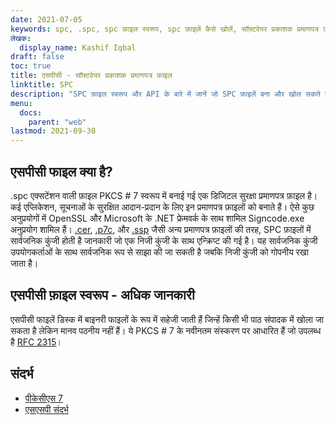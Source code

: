 ```yaml
---
date: 2021-07-05
keywords: spc, .spc, spc फ़ाइल स्वरूप, spc फ़ाइलें कैसे खोलें, सॉफ़्टवेयर प्रकाशक प्रमाणपत्र फ़ाइल
लेखक:
  display_name: Kashif Iqbal
draft: false
toc: true
title: एसपीसी - सॉफ्टवेयर प्रकाशक प्रमाणपत्र फ़ाइल
linktitle: SPC
description: "SPC फ़ाइल स्वरूप और API के बारे में जानें जो SPC फ़ाइलें बना और खोल सकते हैं।"
menu:
  docs:
    parent: "web"
lastmod: 2021-09-30
---
```


## एसपीसी फाइल क्या है?

.spc एक्सटेंशन वाली फ़ाइल PKCS # 7 स्वरूप में बनाई गई एक डिजिटल सुरक्षा प्रमाणपत्र फ़ाइल है। कई एप्लिकेशन, सूचनाओं के सुरक्षित आदान-प्रदान के लिए इन प्रमाणपत्र फ़ाइलों को बनाते हैं। ऐसे कुछ अनुप्रयोगों में OpenSSL और Microsoft के .NET फ्रेमवर्क के साथ शामिल Signcode.exe अनुप्रयोग शामिल हैं। [.cer](/hi/web/cer/), [.p7c](/hi/web/p7c/), और [.ssp](/hi/web/ssp/) जैसी अन्य प्रमाणपत्र फ़ाइलों की तरह, SPC फ़ाइलों में सार्वजनिक कुंजी होती है जानकारी जो एक निजी कुंजी के साथ एन्क्रिप्ट की गई है। यह सार्वजनिक कुंजी उपयोगकर्ताओं के साथ सार्वजनिक रूप से साझा की जा सकती है जबकि निजी कुंजी को गोपनीय रखा जाता है।

## एसपीसी फ़ाइल स्वरूप - अधिक जानकारी

एसपीसी फाइलें डिस्क में बाइनरी फाइलों के रूप में सहेजी जाती हैं जिन्हें किसी भी पाठ संपादक में खोला जा सकता है लेकिन मानव पठनीय नहीं हैं। ये PKCS # 7 के नवीनतम संस्करण पर आधारित हैं जो उपलब्ध है [RFC 2315](https://datatracker.ietf.org/doc/html/rfc2315)।

## संदर्भ

* [पीकेसीएस 7](https://en.wikipedia.org/wiki/PKCS_7)
* [एसएसपी संदर्भ](https://scalate.github.io/scalate/documentation/ssp-reference.html)

